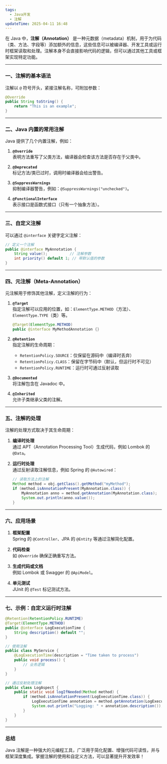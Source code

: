 ```yaml
---
tags:
  - Java开发
  - 注解
updateTime: 2025-04-11 16:48
---
```

在 Java 中，**注解（Annotation）** 是一种元数据（metadata）机制，用于为代码（类、方法、字段等）添加额外的信息，这些信息可以被编译器、开发工具或运行时框架读取和处理。注解本身不会直接影响代码的逻辑，但可以通过其他工具或框架实现特定功能。

---

### **一、注解的基本语法**
注解以 `@` 符号开头，紧接注解名称，可附加参数：
```java
@Override
public String toString() {
    return "This is an example";
}
```

---

### **二、Java 内置的常用注解**
Java 提供了几个内置注解，例如：

1. **`@Override`**  
   表明方法重写了父类方法，编译器会检查该方法是否存在于父类中。
   
2. **`@Deprecated`**  
   标记方法/类已过时，调用时编译器会给出警告。

3. **`@SuppressWarnings`**  
   抑制编译器警告，例如：`@SuppressWarnings("unchecked")`。

4. **`@FunctionalInterface`**  
   表示接口是函数式接口（只有一个抽象方法）。

---

### **三、自定义注解**
可以通过 `@interface` 关键字定义注解：

```java
// 定义一个注解
public @interface MyAnnotation {
    String value();          // 注解参数
    int priority() default 1; // 带默认值的参数
}
```

---

### **四、元注解（Meta-Annotation）**
元注解用于修饰其他注解，定义注解的行为：

1. **`@Target`**  
   指定注解可以应用的位置，如：`ElementType.METHOD`（方法）、`ElementType.TYPE`（类）等。  
   ```java
   @Target(ElementType.METHOD)
   public @interface MyMethodAnnotation {}
   ```

2. **`@Retention`**  
   指定注解的生命周期：  
   - `RetentionPolicy.SOURCE`：仅保留在源码中（编译时丢弃）  
   - `RetentionPolicy.CLASS`：保留在字节码中（默认，但运行时不可见）  
   - `RetentionPolicy.RUNTIME`：运行时可通过反射读取  

3. **`@Documented`**  
   将注解包含在 Javadoc 中。

4. **`@Inherited`**  
   允许子类继承父类的注解。

---

### **五、注解的处理**
注解的处理方式取决于其生命周期：

1. **编译时处理**  
   通过 APT（Annotation Processing Tool）生成代码，例如 Lombok 的 `@Data`。

2. **运行时处理**  
   通过反射读取注解信息，例如 Spring 的 `@Autowired`：
   ```java
   // 读取方法上的注解
   Method method = obj.getClass().getMethod("myMethod");
   if (method.isAnnotationPresent(MyAnnotation.class)) {
       MyAnnotation anno = method.getAnnotation(MyAnnotation.class);
       System.out.println(anno.value());
   }
   ```

---

### **六、应用场景**
1. **框架配置**  
   Spring 的 `@Controller`、JPA 的 `@Entity` 等通过注解简化配置。
   
2. **代码检查**  
   如 `@Override` 确保正确重写方法。

3. **生成代码或文档**  
   例如 Lombok 或 Swagger 的 `@ApiModel`。

4. **单元测试**  
   JUnit 的 `@Test` 标记测试方法。

---

### **七、示例：自定义运行时注解**
```java
@Retention(RetentionPolicy.RUNTIME)
@Target(ElementType.METHOD)
public @interface LogExecutionTime {
    String description() default "";
}

// 使用注解
public class MyService {
    @LogExecutionTime(description = "Time taken to process")
    public void process() {
        // 业务逻辑
    }
}

// 通过反射处理注解
public class LogAspect {
    public static void logIfNeeded(Method method) {
        if (method.isAnnotationPresent(LogExecutionTime.class)) {
            LogExecutionTime annotation = method.getAnnotation(LogExecutionTime.class);
            System.out.println("Logging: " + annotation.description());
        }
    }
}
```

---

### **总结**
Java 注解是一种强大的元编程工具，广泛用于简化配置、增强代码可读性，并与框架深度集成。掌握注解的使用和自定义方法，可以显著提升开发效率！